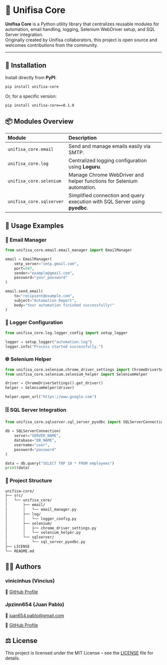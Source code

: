 # 🧠 Unifisa Core

**Unifisa Core** is a Python utility library that centralizes reusable modules for automation, email handling, logging, Selenium WebDriver setup, and SQL Server integration.  
Originally created by Unifisa collaborators, this project is open source and welcomes contributions from the community.

---

## 🚀 Installation

Install directly from **PyPI**:

```bash
pip install unifisa-core
```
Or, for a specific version:

```bash
pip install unifisa-core==0.1.0
```
## 📦 Modules Overview

| Module                   | Description                                                                 |
| :----------------------- | :-------------------------------------------------------------------------- |
| `unifisa_core.email`     | Send and manage emails easily via SMTP.                                     |
| `unifisa_core.log`       | Centralized logging configuration using **Loguru**.                         |
| `unifisa_core.selenium`  | Manage Chrome WebDriver and helper functions for Selenium automation.       |
| `unifisa_core.sqlserver` | Simplified connection and query execution with SQL Server using **pyodbc**. |

## 🧩 Usage Examples

### 📧 Email Manager
```python
from unifisa_core.email.email_manager import EmailManager

email = EmailManager(
    smtp_server="smtp.gmail.com",
    port=587,
    sender="example@gmail.com",
    password="your_password"
)

email.send_email(
    to="recipient@example.com",
    subject="Automation Report",
    body="Your automation finished successfully!"
)
```

### 🧾 Logger Configuration
```python
from unifisa_core.log.logger_config import setup_logger

logger = setup_logger("automation.log")
logger.info("Process started successfully.")
```

### 🌐 Selenium Helper
```python
from unifisa_core.selenium.chrome_driver_settings import ChromeDriverSettings
from unifisa_core.selenium.selenium_helper import SeleniumHelper

driver = ChromeDriverSettings().get_driver()
helper = SeleniumHelper(driver)

helper.open_url("https://www.google.com")
```


### 🗄️ SQL Server Integration
```python
from unifisa_core.sqlserver.sql_server_pyodbc import SQLServerConnection

db = SQLServerConnection(
    server="SERVER_NAME",
    database="DB_NAME",
    username="user",
    password="password"
)

data = db.query("SELECT TOP 10 * FROM employees")
print(data)
```

### 📁 Project Structure
```bash
unifisa-core/
├── src/
│   └── unifisa_core/
│       ├── email/
│       │   └── email_manager.py
│       ├── log/
│       │   └── logger_config.py
│       ├── selenium/
│       │   ├── chrome_driver_settings.py
│       │   └── selenium_helper.py
│       └── sqlserver/
│           └── sql_server_pyodbc.py
├── LICENSE
└── README.md
```

## 🧑‍💻 Authors

### vinicinhus (Vincius)
🔗 [GitHub Profile](https://github.com/vinicinhus)

### Jpzinn654 (Juan Pablo)
📧 juan654.pablo@gmail.com

🔗 [GitHub Profile](https://github.com/Jpzinn654)

## ⚖️ License

This project is licensed under the MIT License – see the [LICENSE](LICENSE) file for details.
